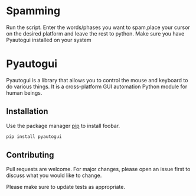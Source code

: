# Spamming
Run the script. Enter the words/phases you want to spam,place your cursor on the desired platform and leave the rest to python. Make sure you have Pyautogui installed on your system

# Pyautogui

Pyautogui is a library that allows you to control the mouse and keyboard to do various things. It is a cross-platform GUI automation Python module for human beings. 

## Installation

Use the package manager [pip](https://pip.pypa.io/en/stable/) to install foobar.

```bash
pip install pyautogui
```

## Contributing
Pull requests are welcome. For major changes, please open an issue first to discuss what you would like to change.

Please make sure to update tests as appropriate.
